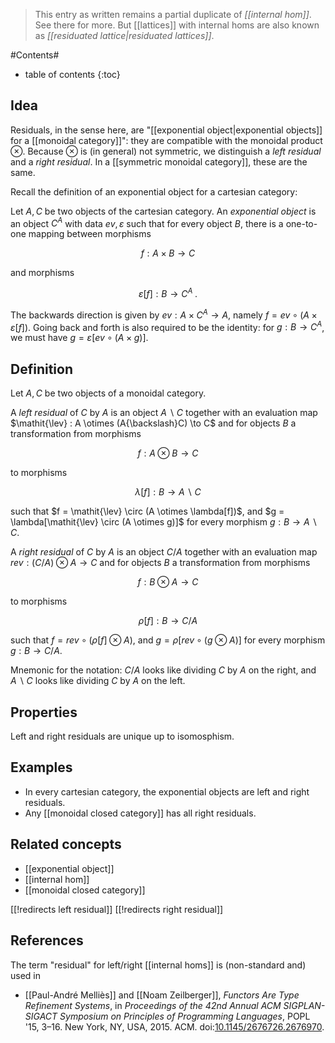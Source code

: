 
> This entry as written remains a partial duplicate of *[[internal hom]]*. See there for more. But [[lattices]] with internal homs are also known as *[[residuated lattice|residuated lattices]]*.

#Contents#
* table of contents
{:toc}

## Idea

Residuals, in the sense here, are "[[exponential object|exponential objects]] for a [[monoidal category]]": they are compatible with the monoidal product $\otimes$. Because $\otimes$ is (in general) not symmetric, we distinguish a *left residual* and a *right residual*. In a [[symmetric monoidal category]], these are the same.

Recall the definition of an exponential object for a cartesian category:

Let $A,C$ be two objects of the cartesian category. An _exponential object_ is an object $C^A$ with data $\mathit{ev},\varepsilon$ such that for every object $B$, there is a one-to-one mapping between morphisms

$$ f : A \times B \to C $$

and morphisms

$$ \varepsilon[f] : B \to C^A \; . $$

The backwards direction is given by $\mathit{ev} : A \times C^A \to A$, namely $f = \mathit{ev} \circ (A \times \varepsilon[f])$. Going back and forth is also required to be the identity: for $g : B \to C^A$, we must have $g = \varepsilon[ev \circ (A \times g)]$.

## Definition

Let $A,C$ be two objects of a monoidal category.

A _left residual_ of $C$ by $A$ is an object $A{\backslash}C$ together with an evaluation map $\mathit{\lev} : A \otimes (A{\backslash}C) \to C$ and for objects $B$ a transformation from morphisms

$$ f : A \otimes B \to C $$

to morphisms

$$ \lambda[f] : B \to A{\backslash}C $$

such that $f = \mathit{\lev} \circ (A \otimes \lambda[f])$, and $g = \lambda[\mathit{\lev} \circ (A \otimes g)]$ for every morphism $g : B \to A{\backslash}C$.

A _right residual_ of $C$ by $A$ is an object $C{/}A$ together with an evaluation map $\mathit{rev} : (C{/}A) \otimes A \to C$ and for objects $B$ a transformation from morphisms

$$ f : B \otimes A \to C $$

to morphisms

$$ \rho[f] : B \to C{/}A $$

such that $f = \mathit{rev} \circ (\rho[f] \otimes A)$, and $g = \rho[\mathit{rev} \circ (g \otimes A)]$ for every morphism $g : B \to C{/}A$.


Mnemonic for the notation: $C{/}A$ looks like dividing $C$ by $A$ on the right, and $A{\backslash}C$ looks like dividing $C$ by $A$ on the left.

## Properties

Left and right residuals are unique up to isomosphism.

## Examples

* In every cartesian category, the exponential objects are left and right residuals.
* Any [[monoidal closed category]] has all right residuals.

## Related concepts

* [[exponential object]]
* [[internal hom]]
* [[monoidal closed category]]

[[!redirects left residual]]
[[!redirects right residual]]

## References

The term "residual" for left/right [[internal homs]] is (non-standard and) used in 

* [[Paul-André Melliès]] and [[Noam Zeilberger]], _Functors Are Type Refinement Systems_, in _Proceedings of the 42nd Annual ACM SIGPLAN-SIGACT Symposium on Principles of Programming Languages_, POPL '15, 3&#8211;16. New York, NY, USA, 2015. ACM. doi:[10.1145/2676726.2676970](http://doi.acm.org/10.1145/2676726.2676970).
